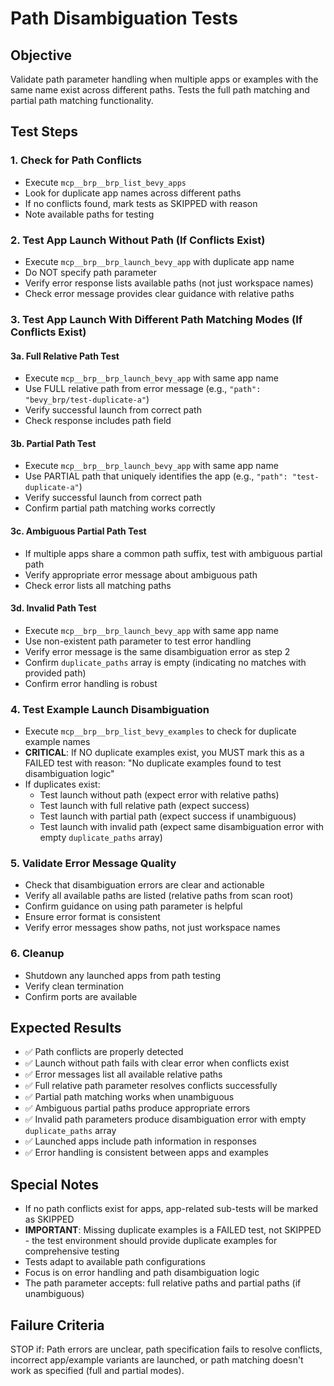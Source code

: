 # Path Disambiguation Tests

## Objective
Validate path parameter handling when multiple apps or examples with the same name exist across different paths. Tests the full path matching and partial path matching functionality.

## Test Steps

### 1. Check for Path Conflicts
- Execute `mcp__brp__brp_list_bevy_apps`
- Look for duplicate app names across different paths
- If no conflicts found, mark tests as SKIPPED with reason
- Note available paths for testing

### 2. Test App Launch Without Path (If Conflicts Exist)
- Execute `mcp__brp__brp_launch_bevy_app` with duplicate app name
- Do NOT specify path parameter
- Verify error response lists available paths (not just workspace names)
- Check error message provides clear guidance with relative paths

### 3. Test App Launch With Different Path Matching Modes (If Conflicts Exist)

#### 3a. Full Relative Path Test
- Execute `mcp__brp__brp_launch_bevy_app` with same app name
- Use FULL relative path from error message (e.g., `"path": "bevy_brp/test-duplicate-a"`)
- Verify successful launch from correct path
- Check response includes path field

#### 3b. Partial Path Test
- Execute `mcp__brp__brp_launch_bevy_app` with same app name
- Use PARTIAL path that uniquely identifies the app (e.g., `"path": "test-duplicate-a"`)
- Verify successful launch from correct path
- Confirm partial path matching works correctly

#### 3c. Ambiguous Partial Path Test
- If multiple apps share a common path suffix, test with ambiguous partial path
- Verify appropriate error message about ambiguous path
- Check error lists all matching paths

#### 3d. Invalid Path Test
- Execute `mcp__brp__brp_launch_bevy_app` with same app name
- Use non-existent path parameter to test error handling
- Verify error message is the same disambiguation error as step 2
- Confirm `duplicate_paths` array is empty (indicating no matches with provided path)
- Confirm error handling is robust

### 4. Test Example Launch Disambiguation
- Execute `mcp__brp__brp_list_bevy_examples` to check for duplicate example names
- **CRITICAL**: If NO duplicate examples exist, you MUST mark this as a FAILED test with reason: "No duplicate examples found to test disambiguation logic"
- If duplicates exist:
  - Test launch without path (expect error with relative paths)
  - Test launch with full relative path (expect success)
  - Test launch with partial path (expect success if unambiguous)
  - Test launch with invalid path (expect same disambiguation error with empty `duplicate_paths` array)

### 5. Validate Error Message Quality
- Check that disambiguation errors are clear and actionable
- Verify all available paths are listed (relative paths from scan root)
- Confirm guidance on using path parameter is helpful
- Ensure error format is consistent
- Verify error messages show paths, not just workspace names

### 6. Cleanup
- Shutdown any launched apps from path testing
- Verify clean termination
- Confirm ports are available

## Expected Results
- ✅ Path conflicts are properly detected
- ✅ Launch without path fails with clear error when conflicts exist
- ✅ Error messages list all available relative paths
- ✅ Full relative path parameter resolves conflicts successfully
- ✅ Partial path matching works when unambiguous
- ✅ Ambiguous partial paths produce appropriate errors
- ✅ Invalid path parameters produce disambiguation error with empty `duplicate_paths` array
- ✅ Launched apps include path information in responses
- ✅ Error handling is consistent between apps and examples

## Special Notes
- If no path conflicts exist for apps, app-related sub-tests will be marked as SKIPPED
- **IMPORTANT**: Missing duplicate examples is a FAILED test, not SKIPPED - the test environment should provide duplicate examples for comprehensive testing
- Tests adapt to available path configurations  
- Focus is on error handling and path disambiguation logic
- The path parameter accepts: full relative paths and partial paths (if unambiguous)

## Failure Criteria
STOP if: Path errors are unclear, path specification fails to resolve conflicts, incorrect app/example variants are launched, or path matching doesn't work as specified (full and partial modes).